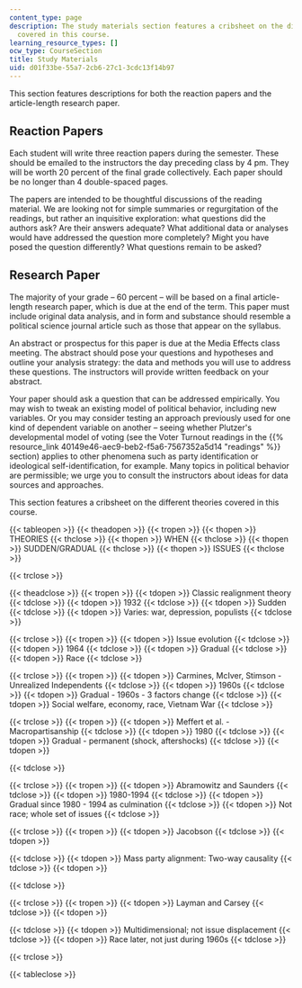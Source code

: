 ```yaml
---
content_type: page
description: The study materials section features a cribsheet on the different theories
  covered in this course.
learning_resource_types: []
ocw_type: CourseSection
title: Study Materials
uid: d01f33be-55a7-2cb6-27c1-3cdc13f14b97
---
```


This section features descriptions for both the reaction papers and the article-length research paper.

Reaction Papers
---------------

Each student will write three reaction papers during the semester. These should be emailed to the instructors the day preceding class by 4 pm. They will be worth 20 percent of the final grade collectively. Each paper should be no longer than 4 double-spaced pages.

The papers are intended to be thoughtful discussions of the reading material. We are looking not for simple summaries or regurgitation of the readings, but rather an inquisitive exploration: what questions did the authors ask? Are their answers adequate? What additional data or analyses would have addressed the question more completely? Might you have posed the question differently? What questions remain to be asked?

Research Paper
--------------

The majority of your grade – 60 percent – will be based on a final article-length research paper, which is due at the end of the term. This paper must include original data analysis, and in form and substance should resemble a political science journal article such as those that appear on the syllabus.

An abstract or prospectus for this paper is due at the Media Effects class meeting. The abstract should pose your questions and hypotheses and outline your analysis strategy: the data and methods you will use to address these questions. The instructors will provide written feedback on your abstract.

Your paper should ask a question that can be addressed empirically. You may wish to tweak an existing model of political behavior, including new variables. Or you may consider testing an approach previously used for one kind of dependent variable on another – seeing whether Plutzer's developmental model of voting (see the Voter Turnout readings in the {{% resource_link 40149e46-aec9-beb2-f5a6-7567352a5d14 "readings" %}} section) applies to other phenomena such as party identification or ideological self-identification, for example. Many topics in political behavior are permissible; we urge you to consult the instructors about ideas for data sources and approaches.

This section features a cribsheet on the different theories covered in this course.

{{< tableopen >}}
{{< theadopen >}}
{{< tropen >}}
{{< thopen >}}
THEORIES
{{< thclose >}}
{{< thopen >}}
WHEN
{{< thclose >}}
{{< thopen >}}
SUDDEN/GRADUAL
{{< thclose >}}
{{< thopen >}}
ISSUES
{{< thclose >}}

{{< trclose >}}

{{< theadclose >}}
{{< tropen >}}
{{< tdopen >}}
Classic realignment theory
{{< tdclose >}}
{{< tdopen >}}
1932
{{< tdclose >}}
{{< tdopen >}}
Sudden
{{< tdclose >}}
{{< tdopen >}}
Varies: war, depression, populists
{{< tdclose >}}

{{< trclose >}}
{{< tropen >}}
{{< tdopen >}}
Issue evolution
{{< tdclose >}}
{{< tdopen >}}
1964
{{< tdclose >}}
{{< tdopen >}}
Gradual
{{< tdclose >}}
{{< tdopen >}}
Race
{{< tdclose >}}

{{< trclose >}}
{{< tropen >}}
{{< tdopen >}}
Carmines, McIver, Stimson - Unrealized Independents
{{< tdclose >}}
{{< tdopen >}}
1960s
{{< tdclose >}}
{{< tdopen >}}
Gradual - 1960s - 3 factors change
{{< tdclose >}}
{{< tdopen >}}
Social welfare, economy, race, Vietnam War
{{< tdclose >}}

{{< trclose >}}
{{< tropen >}}
{{< tdopen >}}
Meffert et al. - Macropartisanship
{{< tdclose >}}
{{< tdopen >}}
1980
{{< tdclose >}}
{{< tdopen >}}
Gradual - permanent (shock, aftershocks)
{{< tdclose >}}
{{< tdopen >}}

{{< tdclose >}}

{{< trclose >}}
{{< tropen >}}
{{< tdopen >}}
Abramowitz and Saunders
{{< tdclose >}}
{{< tdopen >}}
1980-1994
{{< tdclose >}}
{{< tdopen >}}
Gradual since 1980 - 1994 as culmination
{{< tdclose >}}
{{< tdopen >}}
Not race; whole set of issues
{{< tdclose >}}

{{< trclose >}}
{{< tropen >}}
{{< tdopen >}}
Jacobson
{{< tdclose >}}
{{< tdopen >}}

{{< tdclose >}}
{{< tdopen >}}
Mass party alignment: Two-way causality
{{< tdclose >}}
{{< tdopen >}}

{{< tdclose >}}

{{< trclose >}}
{{< tropen >}}
{{< tdopen >}}
Layman and Carsey
{{< tdclose >}}
{{< tdopen >}}

{{< tdclose >}}
{{< tdopen >}}
Multidimensional; not issue displacement
{{< tdclose >}}
{{< tdopen >}}
Race later, not just during 1960s
{{< tdclose >}}

{{< trclose >}}

{{< tableclose >}}